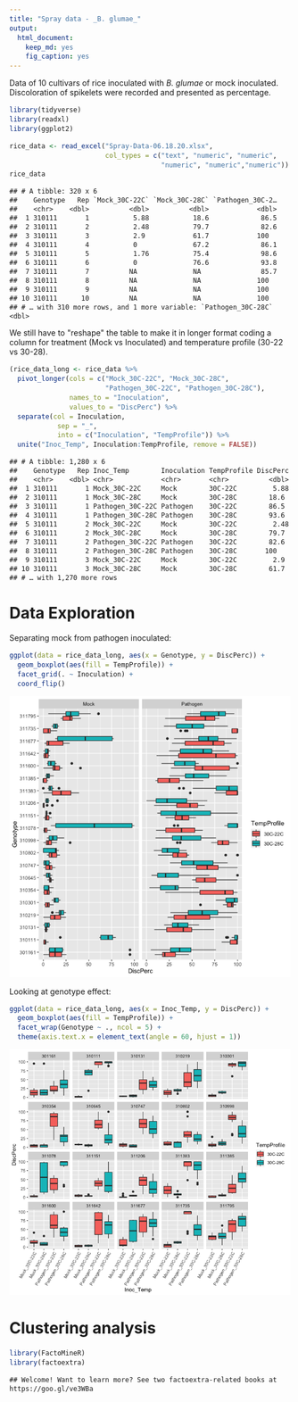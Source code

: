 ```yaml
---
title: "Spray data - _B. glumae_"
output:
  html_document: 
    keep_md: yes
    fig_caption: yes
---
```


Data of 10 cultivars of rice inoculated with _B. glumae_ or mock inoculated.  Discoloration of spikelets were recorded and presented as percentage.


```r
library(tidyverse)
library(readxl)
library(ggplot2)
```



```r
rice_data <- read_excel("Spray-Data-06.18.20.xlsx", 
                        col_types = c("text", "numeric", "numeric",
                                      "numeric", "numeric","numeric"))
rice_data
```

```
## # A tibble: 320 x 6
##    Genotype   Rep `Mock_30C-22C` `Mock_30C-28C` `Pathogen_30C-2…
##    <chr>    <dbl>          <dbl>          <dbl>            <dbl>
##  1 310111       1           5.88           18.6             86.5
##  2 310111       2           2.48           79.7             82.6
##  3 310111       3           2.9            61.7            100  
##  4 310111       4           0              67.2             86.1
##  5 310111       5           1.76           75.4             98.6
##  6 310111       6           0              76.6             93.8
##  7 310111       7          NA              NA               85.7
##  8 310111       8          NA              NA              100  
##  9 310111       9          NA              NA              100  
## 10 310111      10          NA              NA              100  
## # … with 310 more rows, and 1 more variable: `Pathogen_30C-28C` <dbl>
```

We still have to "reshape" the table to make it in longer format coding a column for treatment (Mock vs Inoculated) and temperature profile (30-22 vs 30-28).


```r
(rice_data_long <- rice_data %>% 
  pivot_longer(cols = c("Mock_30C-22C", "Mock_30C-28C", 
                        "Pathogen_30C-22C", "Pathogen_30C-28C"),
               names_to = "Inoculation", 
               values_to = "DiscPerc") %>%
  separate(col = Inoculation, 
            sep = "_",
            into = c("Inoculation", "TempProfile")) %>% 
  unite("Inoc_Temp", Inoculation:TempProfile, remove = FALSE))
```

```
## # A tibble: 1,280 x 6
##    Genotype   Rep Inoc_Temp        Inoculation TempProfile DiscPerc
##    <chr>    <dbl> <chr>            <chr>       <chr>          <dbl>
##  1 310111       1 Mock_30C-22C     Mock        30C-22C         5.88
##  2 310111       1 Mock_30C-28C     Mock        30C-28C        18.6 
##  3 310111       1 Pathogen_30C-22C Pathogen    30C-22C        86.5 
##  4 310111       1 Pathogen_30C-28C Pathogen    30C-28C        93.6 
##  5 310111       2 Mock_30C-22C     Mock        30C-22C         2.48
##  6 310111       2 Mock_30C-28C     Mock        30C-28C        79.7 
##  7 310111       2 Pathogen_30C-22C Pathogen    30C-22C        82.6 
##  8 310111       2 Pathogen_30C-28C Pathogen    30C-28C       100   
##  9 310111       3 Mock_30C-22C     Mock        30C-22C         2.9 
## 10 310111       3 Mock_30C-28C     Mock        30C-28C        61.7 
## # … with 1,270 more rows
```

# Data Exploration
 
Separating mock from pathogen inoculated:


```r
ggplot(data = rice_data_long, aes(x = Genotype, y = DiscPerc)) +
  geom_boxplot(aes(fill = TempProfile)) +
  facet_grid(. ~ Inoculation) +
  coord_flip()
```

![](Data_analysis_files/figure-html/unnamed-chunk-4-1.png)<!-- -->

Looking at genotype effect:


```r
ggplot(data = rice_data_long, aes(x = Inoc_Temp, y = DiscPerc)) +
  geom_boxplot(aes(fill = TempProfile)) +
  facet_wrap(Genotype ~ ., ncol = 5) +
  theme(axis.text.x = element_text(angle = 60, hjust = 1))
```

![](Data_analysis_files/figure-html/unnamed-chunk-5-1.png)<!-- -->

# Clustering analysis


```r
library(FactoMineR)
library(factoextra)
```

```
## Welcome! Want to learn more? See two factoextra-related books at https://goo.gl/ve3WBa
```

